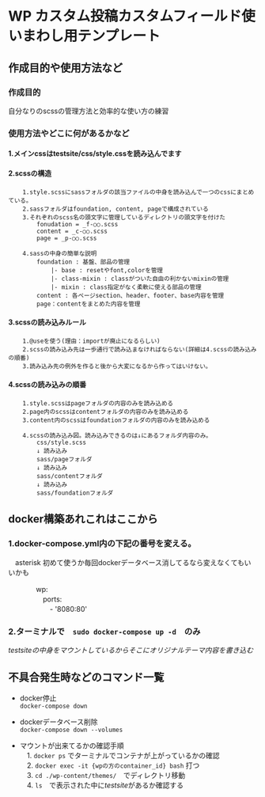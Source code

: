 # WP カスタム投稿カスタムフィールド使いまわし用テンプレート

## 作成目的や使用方法など

### 作成目的  
自分なりのscssの管理方法と効率的な使い方の練習

### 使用方法やどこに何があるかなど  

#### 1.メインcssはtestsite/css/style.cssを読み込んでます  

#### 2.scssの構造  
        1.style.scssにsassフォルダの該当ファイルの中身を読み込んで一つのcssにまとめている。  
        2.sassフォルダはfoundation, content, pageで構成されている  
        3.それぞれのscss名の頭文字に管理しているディレクトリの頭文字を付けた  
            fonudation = _f-○○.scss
            content = _c-○○.scss
            page = _p-○○.scss

        4.sassの中身の簡単な説明  
            foundation : 基盤、部品の管理  
                |- base : resetやfont,colorを管理  
                |- class-mixin : classがついた自由の利かないmixinの管理  
                |- mixin : class指定がなく柔軟に使える部品の管理  
            content : 各ページsection、header、footer、base内容を管理  
            page：contentをまとめた内容を管理  

#### 3.scssの読み込みルール  
        1.@useを使う(理由：importが廃止になるらしい)  
        2.scssの読み込み先は一歩通行で読み込まなければならない(詳細は4.scssの読み込みの順番)  
        3.読み込み先の例外を作ると後から大変になるから作ってはいけない。

#### 4.scssの読み込みの順番  
        1.style.scssはpageフォルダの内容のみを読み込める  
        2.page内のscssはcontentフォルダの内容のみを読み込める  
        3.content内のscssはfoundationフォルダの内容のみを読み込める  

        4.scssの読み込み図。読み込みできるのは↓にあるフォルダ内容のみ。  
            css/style.scss  
            ↓ 読み込み  
            sass/pageフォルダ  
            ↓ 読み込み  
            sass/contentフォルダ  
            ↓ 読み込み  
            sass/foundationフォルダ  

## docker構築あれこれはここから

### 1.docker-compose.yml内の下記の番号を変える。  
　asterisk 初めて使うか毎回dockerデータベース消してるなら変えなくてもいいかも

　　　　wp:  
　　　　　ports:  
　　　　　　- '8080:80'  

### 2.ターミナルで　`sudo docker-compose up -d`　のみ

*testsiteの中身をマウントしているからそこにオリジナルテーマ内容を書き込む*

## 不具合発生時などのコマンド一覧

* docker停止  
    `docker-compose down`

* dockerデータベース削除  
    `docker-compose down --volumes`

* マウントが出来てるかの確認手順  
　1. `docker ps` でターミナルでコンテナが上がっているかの確認  
　2. `docker exec -it {wpの方のcontainer_id} bash` 打つ  
　3. `cd ./wp-content/themes/`　でディレクトリ移動  
　4. `ls`　で表示された中に*testsite*があるか確認する  